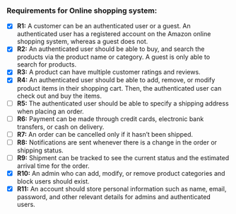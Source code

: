 ### Requirements for Online shopping system:

- [x] **R1:** A customer can be an authenticated user or a guest. An authenticated user has a registered account on the Amazon online shopping system, whereas a guest does not.
- [x] **R2:** An authenticated user should be able to buy, and search the products via the product name or category. A guest is only able to search for products.
- [x] **R3:** A product can have multiple customer ratings and reviews.
- [x] **R4:** An authenticated user should be able to add, remove, or modify product items in their shopping cart. Then, the authenticated user can check out and buy the items.
- [ ] **R5:** The authenticated user should be able to specify a shipping address when placing an order.
- [ ] **R6:** Payment can be made through credit cards, electronic bank transfers, or cash on delivery.
- [ ] **R7:** An order can be cancelled only if it hasn’t been shipped.
- [ ] **R8:** Notifications are sent whenever there is a change in the order or shipping status.
- [ ] **R9:** Shipment can be tracked to see the current status and the estimated arrival time for the order.
- [x] **R10:** An admin who can add, modify, or remove product categories and block users should exist.
- [x] **R11:** An account should store personal information such as name, email, password, and other relevant details for admins and authenticated users.
